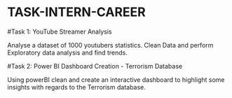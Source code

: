 # TASK-INTERN-CAREER

#Task 1: YouTube Streamer Analysis

Analyse a dataset of 1000 youtubers statistics. Clean Data and perform Exploratory data analysis and find trends.

#Task 2: Power BI Dashboard Creation -
Terrorism Database

Using powerBI clean and create an interactive dashboard to highlight some insights with regards to the Terrorism database.
